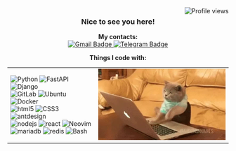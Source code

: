 <img src="https://komarev.com/ghpvc/?username=emp7yhead&style=flat-square" alt="Profile views" align="right">
<h3 align="center">Nice to see you here!</h3>
<p align="center">
  <b>My contacts:</b>
  <br>
  <a href="mailto:artyomkropp@gmail.com">
    <img src="https://img.shields.io/badge/-Gmail-c14438?style=for-the-badge&logo=Gmail&logoColor=white" alt="Gmail Badge">
  </a>
  <a href="https://t.me/empty_head">
    <img src="https://img.shields.io/badge/-telegram-0088cc?style=for-the-badge&logo=telegram&logoColor=white" alt="Telegram Badge">
  </a>
<!--   <a href="https://twitter.com/emp7y_head">
    <img src="https://img.shields.io/badge/-Twitter-1d9bf0?style=for-the-badge&logo=twitter&logoColor=white" alt="Twitter Badge">
  </a> -->
</p>

<p align="center">
  <b>Things I code with:</b>
  <br>
  <table align="center">
    <td>
      <img alt="Python" src="https://img.shields.io/badge/-Python-3776ab?style=for-the-badge&logo=python&logoColor=white"/>
      <img alt="FastAPI" src="https://img.shields.io/badge/-FastAPI-009688?style=for-the-badge&logo=FastAPI&logoColor=white"/>
      <img alt="Django" src="https://img.shields.io/badge/-Django-092E20?style=for-the-badge&logo=Django&logoColor=white"/>
      <br>
      <img alt="GitLab" src="https://img.shields.io/badge/-GitLab-FC6D26?style=for-the-badge&logo=gitlab&logoColor=white"/>
      <img alt="Ubuntu" src="https://img.shields.io/badge/-Ubuntu-dd4814?style=for-the-badge&logo=ubuntu&logoColor=white"/>
      <img alt="Docker" src="https://img.shields.io/badge/-Docker-05529c?style=for-the-badge&logo=docker&logoColor=white"/>
      <br>
      <img alt="html5" src="https://img.shields.io/badge/-HTML5-E34F26?style=for-the-badge&logo=html5&logoColor=white"/>
      <img alt="CSS3" src="https://img.shields.io/badge/-css3-2088FF?style=for-the-badge&logo=css3&logoColor=white"/>
      <img alt="antdesign" src="https://img.shields.io/badge/-antdesign-0170FE?style=for-the-badge&logo=antdesign&logoColor=white"/>
      <br>
      <img alt="nodejs" src="https://img.shields.io/badge/-NodeJS-339933?style=for-the-badge&logo=nodedotjs&logoColor=white"/>
      <img alt="react" src="https://img.shields.io/badge/-React-0088CC?style=for-the-badge&logo=react&logoColor=white"/>
      <img alt="Neovim" src="https://img.shields.io/badge/-Neovim-57A143?style=for-the-badge&logo=Neovim&logoColor=white"/>
      <br>
      <img alt="mariadb" src="https://img.shields.io/badge/-mariadb-003545?style=for-the-badge&logo=mariadb&logoColor=white"/>
      <img alt="redis" src="https://img.shields.io/badge/-redis-DC382D?style=for-the-badge&logo=redis&logoColor=white"/>
      <img alt="Bash" src="https://img.shields.io/badge/-Bash-45b8d8?style=for-the-badge&logo=GNU-bash&logoColor=white"/>
    </td>
    <td>
      <img alt="me working" width="320" src="https://raw.githubusercontent.com/emp7yhead/emp7yhead/master/content/work-work.webp">
    </td>
  </table>
</p>
